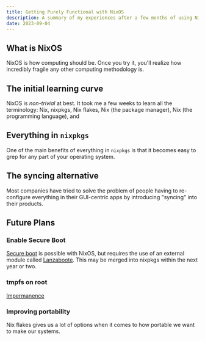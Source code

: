 ```yaml
---
title: Getting Purely Functional with NixOS
description: A summary of my experiences after a few months of using NixOS.
date: 2023-09-04
---
```


## What is NixOS

NixOS is how computing should be. Once you try it, you'll realize how incredibly fragile any other computing methodology is.

## The initial learning curve

NixOS is *non-trivial* at best. It took me a few weeks to learn all the terminology: Nix, nixpkgs, Nix flakes, Nix (the package manager), Nix (the programming language), and

## Everything in `nixpkgs`

One of the main benefits of everything in `nixpkgs` is that it becomes easy to grep for any part of your operating system.

## The syncing alternative

Most companies have tried to solve the problem of people having to re-configure everything in their GUI-centric apps by introducing "syncing" into their products.

## Future Plans

### Enable Secure Boot

[Secure boot](https://nixos.wiki/wiki/Secure_Boot) is possible with NixOS, but requires the use of an external module called [Lanzaboote](https://github.com/nix-community/lanzaboote). This may be merged into nixpkgs within the next year or two.

### tmpfs on root

[Impermanence](https://github.com/nix-community/impermanence)

### Improving portability

Nix flakes gives us a lot of options when it comes to how portable we want to make our systems.

